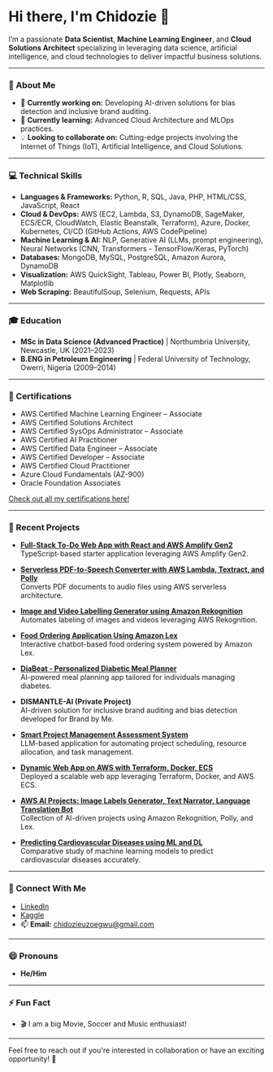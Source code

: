 # Hi there, I'm Chidozie 👋

I’m a passionate **Data Scientist**, **Machine Learning Engineer**, and **Cloud Solutions Architect** specializing in leveraging data science, artificial intelligence, and cloud technologies to deliver impactful business solutions.

---

### 🌟 About Me
- 🔭 **Currently working on:** Developing AI-driven solutions for bias detection and inclusive brand auditing.
- 🌱 **Currently learning:** Advanced Cloud Architecture and MLOps practices.
- 💡 **Looking to collaborate on:** Cutting-edge projects involving the Internet of Things (IoT), Artificial Intelligence, and Cloud Solutions.

---

### 💻 Technical Skills

- **Languages & Frameworks:** Python, R, SQL, Java, PHP, HTML/CSS, JavaScript, React
- **Cloud & DevOps:** AWS (EC2, Lambda, S3, DynamoDB, SageMaker, ECS/ECR, CloudWatch, Elastic Beanstalk, Terraform), Azure, Docker, Kubernetes, CI/CD (GitHub Actions, AWS CodePipeline)
- **Machine Learning & AI:** NLP, Generative AI (LLMs, prompt engineering), Neural Networks (CNN, Transformers - TensorFlow/Keras, PyTorch)
- **Databases:** MongoDB, MySQL, PostgreSQL, Amazon Aurora, DynamoDB
- **Visualization:** AWS QuickSight, Tableau, Power BI, Plotly, Seaborn, Matplotlib
- **Web Scraping:** BeautifulSoup, Selenium, Requests, APIs

---

### 🎓 Education

- **MSc in Data Science (Advanced Practice)** | Northumbria University, Newcastle, UK (2021–2023)
- **B.ENG in Petroleum Engineering** | Federal University of Technology, Owerri, Nigeria (2009–2014)

---

### 📜 Certifications

- AWS Certified Machine Learning Engineer – Associate
- AWS Certified Solutions Architect
- AWS Certified SysOps Administrator – Associate
- AWS Certified AI Practitioner
- AWS Certified Data Engineer – Associate
- AWS Certified Developer – Associate
- AWS Certified Cloud Practitioner
- Azure Cloud Fundamentals (AZ-900)
- Oracle Foundation Associates

[Check out all my certifications here!](https://www.credly.com/users/chidozie-uzoegwu)

---

### 🚀 Recent Projects

- **[Full-Stack To-Do Web App with React and AWS Amplify Gen2](https://github.com/chido10/Build-A-Full-Stack-To-Do-Web-App-with-React-and-AWS-Amplify-Gen2)**  
  TypeScript-based starter application leveraging AWS Amplify Gen2.

- **[Serverless PDF-to-Speech Converter with AWS Lambda, Textract, and Polly](https://github.com/chido10/Complete-Guide-Building-a-Serverless-PDF-to-Speech-Converter-with-AWS-Lambda-Textract-and-Polly)**  
  Converts PDF documents to audio files using AWS serverless architecture.

- **[Image and Video Labelling Generator using Amazon Rekognition](https://github.com/chido10/Build-An-Image-and-Video-Labelling-Generator-Using-Amazon-Rekognition)**  
  Automates labeling of images and videos leveraging AWS Rekognition.

- **[Food Ordering Application Using Amazon Lex](https://github.com/chido10/Build-An-Image-and-Video-Labelling-Generator-Using-Amazon-Rekognition)**  
  Interactive chatbot-based food ordering system powered by Amazon Lex.

- **[DiaBeat - Personalized Diabetic Meal Planner](https://github.com/chido10/DiaBeat---A-Personalized-Diabetic-Meal-Planner)**  
  AI-powered meal planning app tailored for individuals managing diabetes.

- **DISMANTLE-AI (Private Project)**  
  AI-driven solution for inclusive brand auditing and bias detection developed for Brand by Me.

- **[Smart Project Management Assessment System](https://github.com/chido10/Smart-Project-Management-Assessment-System)**  
  LLM-based application for automating project scheduling, resource allocation, and task management.

- **[Dynamic Web App on AWS with Terraform, Docker, ECS](https://github.com/chido10/Host-a-Dynamic-Web-App-on-AWS)**  
  Deployed a scalable web app leveraging Terraform, Docker, and AWS ECS.

- **[AWS AI Projects: Image Labels Generator, Text Narrator, Language Translation Bot](https://github.com/chido10/terraform-projects)**  
  Collection of AI-driven projects using Amazon Rekognition, Polly, and Lex.

- **[Predicting Cardiovascular Diseases using ML and DL](https://www.ijsr.net/getabstract.php?paperid=SR23809044938)**  
  Comparative study of machine learning models to predict cardiovascular diseases accurately.

---

### 💬 Connect With Me
- [LinkedIn](https://www.linkedin.com/in/chidozie-uzoegwu-3426a6147)
- [Kaggle](https://www.kaggle.com/chidozieuzoegwu)
- 📫 **Email:** [chidozieuzoegwu@gmail.com](mailto:chidozieuzoegwu@gmail.com)

---

### 😄 Pronouns
- **He/Him**

---

### ⚡ Fun Fact
- 🎬 I am a big Movie, Soccer and Music enthusiast!

---

Feel free to reach out if you're interested in collaboration or have an exciting opportunity! 🚀

